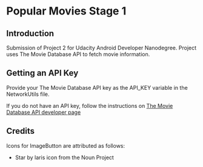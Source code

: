 # Popular Movies Stage 1

## Introduction
Submission of Project 2 for Udacity Android Developer Nanodegree.
Project uses The Movie Database API to fetch movie information.

## Getting an API Key
Provide your The Movie Database API key as the API_KEY variable in the NetworkUtils file.

If you do not have an API key, follow the instructions on [The Movie Database API developer page](https://developers.themoviedb.org/3/getting-started/introduction)

## Credits
Icons for ImageButton are attributed as follows:
- Star by laris icon from the Noun Project